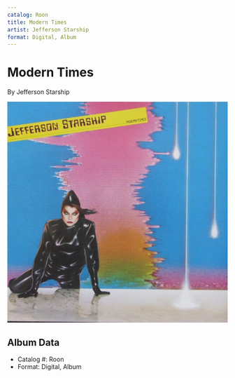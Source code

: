 ```yaml
---
catalog: Roon
title: Modern Times
artist: Jefferson Starship
format: Digital, Album
---
```


# Modern Times

By Jefferson Starship

![](../../assets/albumcovers/Jefferson_Starship-Modern_Times.png)

## Album Data

- Catalog #: Roon
- Format: Digital, Album

